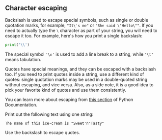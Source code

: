 ## Character escaping

Backslash is used to escape special symbols, such as single or double quotation marks, 
for example, `"It\'s me"` or `"She said \"Hello\""`. If you need to actually type the <code>\\</code>
character as part of your string, you will need to escape it too. For example, here's how 
you print a single backslash:

```python
print('\\')
```

The special symbol `'\n'` is used to add a line break to a string, while `'\t'` means tabulation.

Quotes have special meanings, and they can be escaped with a backslash too. 
If you need to print quotes inside a string, use a different kind of quotes: single quotation 
marks may be used in a double-quoted string without escaping, and vice versa. Also, as a side note, it is a good 
idea to pick your favorite kind of quotes and use them consistently.

You can learn more about escaping from <a href="https://docs.python.org/3/reference/lexical_analysis.html#string-and-bytes-literals">this section</a> of Python Documentation.  

Print out the following text using one string:  
```text
The name of this ice-cream is "Sweet'n'Tasty"  
```


<div class='hint'>Use the backslash to escape quotes.</div>
